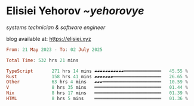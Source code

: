 # Elisiei Yehorov *~yehorovye*

*systems technician & software engineer*

blog available at: https://elisiei.xyz

<!--START_SECTION:waka-->

```haskell
From: 21 May 2023 - To: 02 July 2025

Total Time: 532 hrs 21 mins

TypeScript       271 hrs 14 mins ▰▰▰▰▰▰▰▰▰▰▰══════════════   45.55 %
Rust             158 hrs 41 mins ▰▰▰▰▰▰▰══════════════════   26.65 %
Other            63 hrs 4 mins   ▰▰▰══════════════════════   10.59 %
V                8 hrs 35 mins   ═════════════════════════   01.44 %
Nix              8 hrs 17 mins   ═════════════════════════   01.39 %
HTML             8 hrs 5 mins    ═════════════════════════   01.36 %
```

<!--END_SECTION:waka-->
